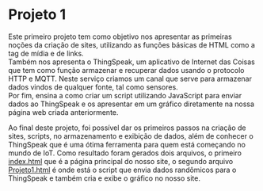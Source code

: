 # Projeto 1

Este primeiro projeto tem como objetivo nos apresentar as primeiras noções da criação de sites, utilizando as funções básicas de
HTML como a tag de mídia e de links.  
Também nos apresenta o ThingSpeak, um aplicativo de Internet das Coisas que tem como função armazenar e recuperar dados usando o 
protocolo HTTP e MQTT. Neste serviço criamos um canal que serve para armazenar dados vindos de qualquer fonte, tal como sensores.  
Por fim, ensina a como criar um script utilizando JavaScript para enviar dados ao ThingSpeak e os apresentar em um gráfico 
diretamente na nossa página web criada anteriormente.

Ao final deste projeto, foi possível dar os primeiros passos na criação de sites, scripts, no armazenamento e exibição de dados, 
além de conhecer o ThingSpeak que é uma ótima ferramenta para quem está começando no mundo de IoT. Como resultado foram gerados
dois arquivos, o primeiro [index.html](https://github.com/AquilesBurlamaqui/InternetDasCoisas/blob/master/projeto1/2019.2/Moaldo/index.html) que é a página principal do nosso site, o segundo arquivo [Projeto1.html](https://github.com/AquilesBurlamaqui/InternetDasCoisas/blob/master/projeto1/2019.2/Moaldo/Projeto1.html) é onde está o script que envia dados randômicos para o ThingSpeak e também cria e exibe o gráfico no nosso site.
